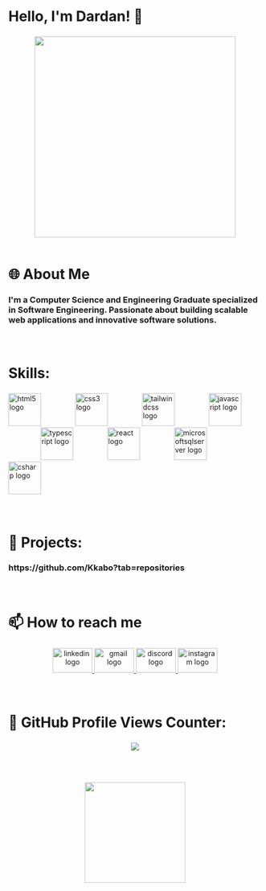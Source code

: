 <h1 align="left">Hello, I'm Dardan! 👋</h1>

###

<div align="center">
  <img height="400" src="https://media0.giphy.com/media/Lny6Rw04nsOOc/giphy.gif?cid=ecf05e474wbx4i3qjgwfbztp393iz5dtgt2jz1g7lwr58hq8&ep=v1_gifs_search&rid=giphy.gif&ct=g"  />
</div>

<br>

<h1 align="left">🌐 About Me</h1>

###

<h3 align="left">I'm a Computer Science and Engineering Graduate specialized in Software Engineering. Passionate about building scalable web applications and innovative software solutions.</h3>

###

<br>

<h1 align="left">Skills:</h1>

###

<div align="left">
  <img src="https://cdn.jsdelivr.net/gh/devicons/devicon/icons/html5/html5-original.svg" height="65" alt="html5 logo"  />
  <img width="60" />
  <img src="https://cdn.jsdelivr.net/gh/devicons/devicon/icons/css3/css3-original.svg" height="65" alt="css3 logo"  />
  <img width="60" />
  <img src="https://cdn.simpleicons.org/tailwindcss/06B6D4" height="65" alt="tailwindcss logo"  />
  <img width="60" />
  <img src="https://cdn.simpleicons.org/javascript/F7DF1E" height="65" alt="javascript logo"  />
  <img width="60" />
  <img src="https://cdn.jsdelivr.net/gh/devicons/devicon/icons/typescript/typescript-original.svg" height="65" alt="typescript logo"  />
  <img width="60" />
  <img src="https://cdn.jsdelivr.net/gh/devicons/devicon/icons/react/react-original.svg" height="65" alt="react logo"  />
  <img width="60" />
  <img src="https://cdn.simpleicons.org/microsoftsqlserver/CC2927" height="65" alt="microsoftsqlserver logo"  />
  <img width="60" />
  <img src="https://cdn.jsdelivr.net/gh/devicons/devicon/icons/csharp/csharp-original.svg" height="65" alt="csharp logo"  />
</div>

###

<br>

<h1 align="left">🚀 Projects:</h1>

###

<h3 align="left">https://github.com/Kkabo?tab=repositories</h3>

###

<br>

<h1 align="left">📫 How to reach me</h1>

###

<div align="center">
  <a href="https://linkedin.com/dardankabashi/" target="_blank">
    <img src="https://cdn.jsdelivr.net/gh/devicons/devicon/icons/linkedin/linkedin-original.svg" width="79" height="49" alt="linkedin logo" />
  </a>
  <a href="mailto:dardankabashi101@gmail.com" target="_blank">
    <img src="https://cdn.jsdelivr.net/gh/devicons/devicon/icons/google/google-original.svg" width="79" height="49" alt="gmail logo" />
  </a>
  <a href="https://discord.com/users/kabbo10" target="_blank">
    <img src="https://www.vectorlogo.zone/logos/discordapp/discordapp-icon.svg" width="79" height="49" alt="discord logo" />
  </a>
  <a href="https://instagram.com/dardankabashi10" target="_blank">
    <img src="https://www.vectorlogo.zone/logos/instagram/instagram-icon.svg" width="79" height="49" alt="instagram logo" />
  </a>
</div>

###

<br>

###

<h1 align="left">🎨 GitHub Profile Views Counter:</h1>

###

<div align="center">
  <img src="https://profile-counter.glitch.me/Kkabo/count.svg?"  />
</div>

###

<br clear="both">

###

<div align="center">
  <img height="200" src="https://media2.giphy.com/media/26tn33aiTi1jkl6H6/giphy.gif?cid=ecf05e47i9vm56vd5hv03y4dfs7wagmg1tr5zga2ghdcdzor&ep=v1_gifs_search&rid=giphy.gif&ct=g"  />
</div>

###
